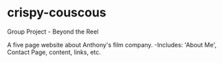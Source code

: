 # crispy-couscous
Group Project - Beyond the Reel 

A five page website about Anthony's film company. 
-Includes: 'About Me', Contact Page, content, links, etc. 
